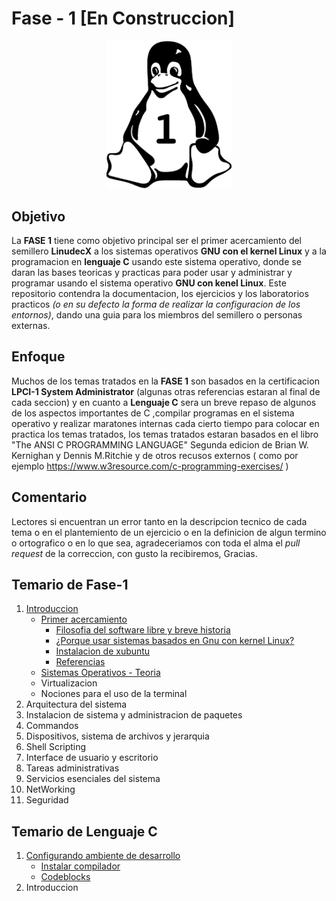 # Fase - 1 [En Construccion]

<p align="center">
  <img src="logo.png" width="200"//>
</p>

## Objetivo

La **FASE 1** tiene como objetivo principal ser el primer acercamiento del semillero **LinudecX** a los sistemas operativos  **GNU con el kernel Linux** y a la programacion en **lenguaje C** usando este sistema operativo, donde se daran las bases teoricas y practicas para poder usar y administrar y programar usando el sistema operativo **GNU con kenel Linux**. Este repositorio contendra la documentacion, los ejercicios y los laboratorios practicos *(o en su defecto la forma de realizar la configuracion de los entornos)*, dando una guia para los miembros del semillero o personas externas.

## Enfoque

Muchos de los temas tratados en la **FASE 1** son basados en la certificacion **LPCI-1 System Administrator** (algunas otras referencias estaran al final de cada seccion) y en cuanto a **Lenguaje C** sera un breve repaso de algunos de los aspectos importantes de C ,compilar programas en el sistema operativo y realizar maratones internas cada cierto tiempo para colocar en practica los temas tratados, los temas tratados estaran basados en el libro "The ANSI C
PROGRAMMING LANGUAGE" Segunda edicion de Brian W. Kernighan y Dennis M.Ritchie y de otros recusos externos ( como por ejemplo https://www.w3resource.com/c-programming-exercises/ )

## Comentario

Lectores si encuentran un error tanto en la descripcion tecnico de cada tema o en el plantemiento de un ejercicio o en la definicion de algun termino o ortografico o en lo que sea, agradeceriamos con toda el alma el *pull request* de la correccion, con gusto la recibiremos, Gracias.

## Temario de Fase-1

1. [Introduccion](README.md)
    * [Primer acercamiento](Linux/1_introduccion/ACERCAMIENTO.md)
        * [Filosofia del software libre y breve historia](Linux/1_introduccion/ACERCAMIENTO.md#filosofia-del-software-libre-y-breve-historia)
        * [¿Porque usar sistemas basados en Gnu con kernel Linux?](Linux/1_introduccion/ACERCAMIENTO.md#por-que-usar-un-sistema-gnu-con-kernel-linux)
        * [Instalacion de xubuntu](Linux/1_introduccion/ACERCAMIENTO.md#instalacion-de-xubuntufirst-time-dude)
        * [Referencias](Linux/1_introduccion/ACERCAMIENTO.md#referencias)
    * [Sistemas Operativos - Teoria](Linux/1_introduccion/SISTEMASOPERATIVOS.md)
    * Virtualizacion
    * Nociones para el uso de la terminal
2. Arquitectura del sistema
3. Instalacion de sistema y administracion de paquetes
4. Commandos
5. Dispositivos, sistema de archivos y jerarquia
6. Shell Scripting
7. Interface de usuario y escritorio
8. Tareas administrativas
9. Servicios esenciales del sistema
10. NetWorking
11. Seguridad

## Temario de Lenguaje C
1. [Configurando ambiente de desarrollo](/Lenguaje_C/CONFIG.md)
    * [Instalar compilador](/Lenguaje_C/CONFIG.md#instalacion-de-compilador-y-herramientas-necesariaslinux)
    * [Codeblocks](/Lenguaje_C/CONFIG.md#codeblocks)
2. Introduccion
